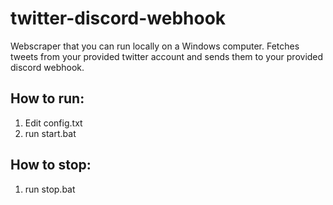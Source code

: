 # twitter-discord-webhook
Webscraper that you can run locally on a Windows computer. Fetches tweets from your provided twitter account and sends them to your provided discord webhook.

## How to run:
1. Edit config.txt
2. run start.bat

## How to stop:
1. run stop.bat